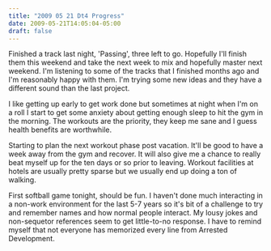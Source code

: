 ```yaml
---
title: "2009 05 21 Dt4 Progress"
date: 2009-05-21T14:05:04-05:00
draft: false
---
```


Finished a track last night, 'Passing', three left to go. Hopefully I'll finish them this weekend and take the next week to mix and hopefully master next weekend. I'm listening to some of the tracks that I finished months ago and I'm reasonably happy with them.  I'm trying some new ideas and they have a different sound than the last project. 

I like getting up early to get work done but sometimes at night when I'm on a roll I start to get some anxiety about getting enough sleep to hit the gym in the morning. The workouts are the priority, they keep me sane and I guess health benefits are worthwhile. 

Starting to plan the next workout phase post vacation. It'll be good to have a week away from the gym and recover. It will also give me a chance to really beat myself up for the ten days or so prior to leaving.  Workout facilities at hotels are usually pretty sparse but we usually end up doing a ton of walking.

First softball game tonight, should be fun. I haven't done much interacting in a non-work environment for the last 5-7 years so it's bit of a challenge to try and remember names and how normal people interact. My lousy jokes and non-sequetor references seem to get little-to-no response. I have to remind myself that not everyone has memorized every line from Arrested Development. 

